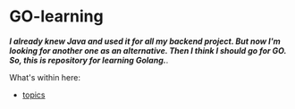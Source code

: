 # GO-learning

**_I already knew Java and used it for all my backend project. But now I'm looking for another one as an alternative. Then I think I should go for GO. So, this is repository for learning Golang._**.

What's within here:

- [topics](https://github.com/gilangrkun/GO-learning/tree/master/topics)